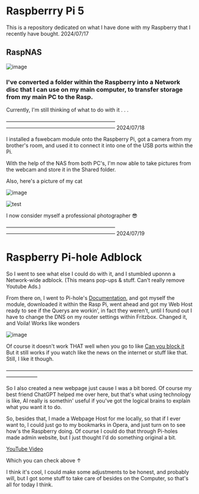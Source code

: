 # Raspberrry Pi 5

This is a repository dedicated on what I have done with my Raspberry that I recently have bought. 2024/07/17

## RaspNAS

![image](https://github.com/user-attachments/assets/232eac97-c147-42b6-bbc3-1a4684436694)

### I've converted a folder within the Raspberry into a Network disc that I can use on my main computer, to transfer storage from my main PC to the Rasp.

Currently, I'm still thinking of what to do with it . . .

—————————————————————
————————————————————— 2024/07/18

I installed a fswebcam module onto the Raspberry Pi, got a camera from my brother's room, and used it to connect it into one of the USB ports within the Pi. 

With the help of the NAS from both PC's, I'm now able to take pictures from the webcam and store it in the Shared folder.

Also, here's a picture of my cat

![image](https://github.com/user-attachments/assets/199b460b-62b0-4fbc-8410-3e8d84a62f62)

![test](https://github.com/user-attachments/assets/3f4ab9f0-eb2c-4ee8-af61-7867057818c2)

I now consider myself a professional photographer 😎

—————————————————————
————————————————————— 2024/07/19

# Raspberry Pi-hole Adblock

So I went to see what else I could do with it, and I stumbled uponnn a Network-wide adblock. (This means pop-ups & stuff. Can't really remove Youtube Ads.)

From there on, I went to Pi-hole's [Documentation](https://docs.pi-hole.net), and got myself the module, downloaded it within the Rasp Pi, went ahead and got my Web Host ready to see if the Querys are workin', in fact they weren't,
until I found out I have to change the DNS on my router settings within Fritzbox. Changed it, and Voila! Works like wonders

![image](https://github.com/user-attachments/assets/e48b3108-a4b4-4c02-819f-1d1dd27e57c2)

Of course it doesn't work THAT well when you go to like [Can you block it](https://canyoublockit.com/) But it still works if you watch like the news on the internet or stuff like that. Still, I like it though.

——————————————————————————————————————————

So I also created a new webpage just cause I was a bit bored. Of course my best friend ChatGPT helped me over here, but that's what using technology is like, AI really is somethin' useful if you've got the logical brains to explain what you want it to do.

So, besides that, I made a Webpage Host for me locally, so that if I ever want to, I could just go to my bookmarks in Opera, and just turn on to see how's the Raspberry doing. Of course I could do that through Pi-holes made admin website, but I just thought I'd do something original a bit. 

[YouTube Video](https://youtu.be/lj41x1Znwgw)

Which you can check above ↑

I think it's cool, I could make some adjustments to be honest, and probably will, but I got some stuff to take care of besides on the Computer, so that's all for today I think.
